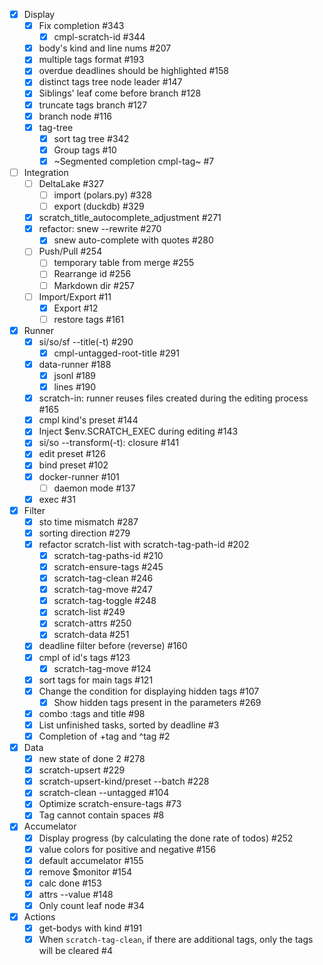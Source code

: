 - [x] Display
  - [x] Fix completion #343
    - [x] cmpl-scratch-id #344
  - [x] body's kind and line nums #207
  - [x] multiple tags format #193
  - [x] overdue deadlines should be highlighted #158
  - [x] distinct tags tree node leader #147
  - [x] Siblings' leaf come before branch #128
  - [x] truncate tags branch #127
  - [x] branch node #116
  - [x] tag-tree
    - [x] sort tag tree #342
    - [x] Group tags #10
    - [x] ~Segmented completion cmpl-tag~ #7
- [ ] Integration
  - [ ] DeltaLake #327
    - [ ] import (polars.py) #328
    - [ ] export (duckdb) #329
  - [x] scratch_title_autocomplete_adjustment #271
  - [x] refactor: snew --rewrite #270
    - [x] snew auto-complete with quotes #280
  - [ ] Push/Pull #254
    - [ ] temporary table from merge #255
    - [ ] Rearrange id #256
    - [ ] Markdown dir #257
  - [ ] Import/Export #11
    - [x] Export #12
    - [ ] restore tags #161
- [x] Runner
  - [x] si/so/sf --title(-t) #290
    - [x] cmpl-untagged-root-title #291
  - [x] data-runner #188
    - [x] jsonl #189
    - [x] lines #190
  - [x] scratch-in: runner reuses files created during the editing process #165
  - [x] cmpl kind's preset #144
  - [x] Inject $env.SCRATCH_EXEC during editing #143
  - [x] si/so --transform(-t): closure #141
  - [x] edit preset #126
  - [x] bind preset #102
  - [x] docker-runner #101
    - [ ] daemon mode #137
  - [x] exec #31
- [x] Filter
  - [x] sto time mismatch #287
  - [x] sorting direction #279
  - [x] refactor scratch-list with scratch-tag-path-id #202
    - [x] scratch-tag-paths-id #210
    - [x] scratch-ensure-tags #245
    - [x] scratch-tag-clean #246
    - [x] scratch-tag-move #247
    - [x] scratch-tag-toggle #248
    - [x] scratch-list #249
    - [x] scratch-attrs #250
    - [x] scratch-data #251
  - [x] deadline filter before (reverse) #160
  - [x] cmpl of id's tags #123
    - [x] scratch-tag-move #124
  - [x] sort tags for main tags #121
  - [x] Change the condition for displaying hidden tags #107
    - [x] Show hidden tags present in the parameters #269
  - [x] combo :tags and title #98
  - [x] List unfinished tasks, sorted by deadline #3
  - [x] Completion of +tag and ^tag #2
- [x] Data
  - [x] new state of done 2 #278
  - [x] scratch-upsert #229
  - [x] scratch-upsert-kind/preset --batch #228
  - [x] scratch-clean --untagged #104
  - [x] Optimize scratch-ensure-tags #73
  - [x] Tag cannot contain spaces #8
- [x] Accumelator
  - [x] Display progress (by calculating the done rate of todos) #252
  - [x] value colors for positive and negative #156
  - [x] default accumelator #155
  - [x] remove $monitor #154
  - [x] calc done #153
  - [x] attrs --value #148
  - [x] Only count leaf node #34
- [x] Actions
  - [x] get-bodys with kind #191
  - [x] When `scratch-tag-clean`, if there are additional tags, only the tags will be cleared #4